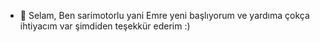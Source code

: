 - 👋 Selam, Ben sarimotorlu yani Emre yeni başlıyorum ve yardıma çokça ihtiyacım var şimdiden teşekkür ederim :)
